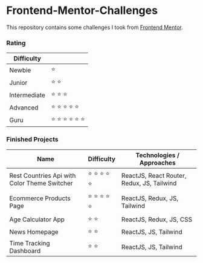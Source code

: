# Frontend-Mentor-Challenges

This repository contains some challenges I took from [Frontend Mentor](https://www.frontendmentor.io/challenges).


### Rating
| Difficulty   |                                           |
| ------------ | ----------------------------------------- |
| Newbie       | :star:                                    |
| Junior       | :star: :star:                             |
| Intermediate | :star: :star: :star:                      |
| Advanced     | :star: :star: :star: :star: :star:        |
| Guru         | :star: :star: :star: :star: :star: :star: |

### Finished Projects
| Name | Difficulty | Technologies / Approaches |
| ---- | ---------- | ------------------------- |
| Rest Countries Api with Color Theme Switcher | :star: :star: :star: :star: :star: | ReactJS, React Router, Redux, JS, Tailwind |
| Ecommerce Products Page | :star: :star: :star: :star: :star: | ReactJS, Redux, JS, Tailwind |
| Age Calculator App | :star: :star: | ReactJS, Redux, JS, CSS |
| News Homepage | :star: :star: | ReactJS, JS, Tailwind |
| Time Tracking Dashboard | :star: :star: | ReactJS, JS, Tailwind |
